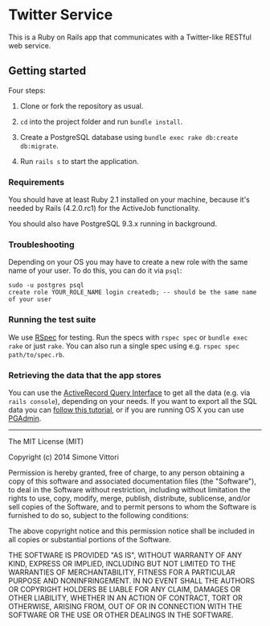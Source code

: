 # Twitter Service

This is a Ruby on Rails app that communicates with a Twitter-like RESTful web service.


## Getting started

Four steps:

1. Clone or fork the repository as usual.

2. `cd` into the project folder and run `bundle install`.

3. Create a PostgreSQL database using `bundle exec rake db:create db:migrate`.

4. Run `rails s` to start the application.


### Requirements

You should have at least Ruby 2.1 installed on your machine, because it's needed by Rails (4.2.0.rc1) for the ActiveJob functionality.

You should also have PostgreSQL 9.3.x running in background. 


### Troubleshooting

Depending on your OS you may have to create a new role with the same name of your user. To do this, you can do it via `psql`:

```
sudo -u postgres psql
create role YOUR_ROLE_NAME login createdb; -- should be the same name of your user
```

### Running the test suite

We use [RSpec](https://github.com/rspec/rspec) for testing. Run the specs with `rspec spec` or `bundle exec rake` or just `rake`. You can also run a single spec using e.g. `rspec spec path/to/spec.rb`.


### Retrieving the data that the app stores

You can use the [ActiveRecord Query Interface](http://guides.rubyonrails.org/active_record_querying.html) to get all the data (e.g. via `rails console`), depending on your needs. If you want to export all the SQL data you can [follow this tutorial](http://help.ninefold.com/getstarted/exporting_and_importing_postgresql_data/), or if you are running OS X you can use [PGAdmin](http://www.pgadmin.org/).

---

The MIT License (MIT)

Copyright (c) 2014 Simone Vittori

Permission is hereby granted, free of charge, to any person obtaining a copy
of this software and associated documentation files (the "Software"), to deal
in the Software without restriction, including without limitation the rights
to use, copy, modify, merge, publish, distribute, sublicense, and/or sell
copies of the Software, and to permit persons to whom the Software is
furnished to do so, subject to the following conditions:

The above copyright notice and this permission notice shall be included in
all copies or substantial portions of the Software.

THE SOFTWARE IS PROVIDED "AS IS", WITHOUT WARRANTY OF ANY KIND, EXPRESS OR
IMPLIED, INCLUDING BUT NOT LIMITED TO THE WARRANTIES OF MERCHANTABILITY,
FITNESS FOR A PARTICULAR PURPOSE AND NONINFRINGEMENT. IN NO EVENT SHALL THE
AUTHORS OR COPYRIGHT HOLDERS BE LIABLE FOR ANY CLAIM, DAMAGES OR OTHER
LIABILITY, WHETHER IN AN ACTION OF CONTRACT, TORT OR OTHERWISE, ARISING FROM,
OUT OF OR IN CONNECTION WITH THE SOFTWARE OR THE USE OR OTHER DEALINGS IN
THE SOFTWARE.

